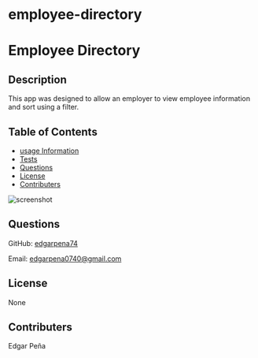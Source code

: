 # employee-directory

# Employee Directory

## Description

This app was designed to allow an employer to view employee information and sort using a filter.

## Table of Contents

- [usage Information](#Usage_Information)
- [Tests](#Tests)
- [Questions](#Questions)
- [License](#License)
- [Contributers](#contributers)

![screenshot](./assets/empDirect.png)

## Questions

GitHub: [edgarpena74](https://github.com/edgarpena74)

Email: edgarpena0740@gmail.com

## License

None

## Contributers

Edgar Peña
